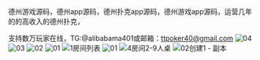德州游戏源码，德州app源码，德州扑克app源码，德州游戏app源码，运营几年的的高收入的德州扑克，

支持数万玩家在线，TG:@alibabama401或邮箱：ttpoker40@gmail.com
![04](https://github.com/user-attachments/assets/4c657c07-b274-44f0-b186-b8a3b77c307a)
![03](https://github.com/user-attachments/assets/b8218875-b1c2-40f2-b146-679876041b5c)
![02](https://github.com/user-attachments/assets/8a258f60-ffba-4d1a-8ab3-b32af5a0ac20)
![01](https://github.com/user-attachments/assets/9e824616-16be-4e9c-97f2-69af51edd494)
![1房间列表](https://github.com/user-attachments/assets/9d4d5407-3961-41e4-ab9d-b55417337be7)
![01](https://github.com/user-attachments/assets/1e8a6994-e544-4c20-a3a2-f0271603ed36)
![4房间2-9人桌](https://github.com/user-attachments/assets/3ccdceb1-6e7f-4d5f-9080-0c811eabbe91)
![02创建1 - 副本](https://github.com/user-attachments/assets/0f3f0234-5c52-42a8-a390-7d4485ff26b6)

